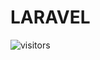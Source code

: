 # LARAVEL

![visitors](https://visitor-badge.glitch.me/badge?page_id=Devgeeknerd.laravel-full-stack "Total de Visitas")
